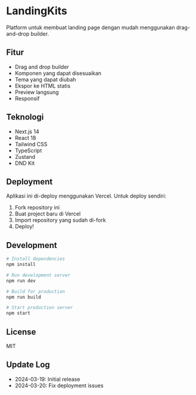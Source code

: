 # LandingKits

Platform untuk membuat landing page dengan mudah menggunakan drag-and-drop builder.

## Fitur

- Drag and drop builder
- Komponen yang dapat disesuaikan
- Tema yang dapat diubah
- Ekspor ke HTML statis
- Preview langsung
- Responsif

## Teknologi

- Next.js 14
- React 18
- Tailwind CSS
- TypeScript
- Zustand
- DND Kit

## Deployment

Aplikasi ini di-deploy menggunakan Vercel. Untuk deploy sendiri:

1. Fork repository ini
2. Buat project baru di Vercel
3. Import repository yang sudah di-fork
4. Deploy!

## Development

```bash
# Install dependencies
npm install

# Run development server
npm run dev

# Build for production
npm run build

# Start production server
npm start
```

## License

MIT

## Update Log

- 2024-03-19: Initial release
- 2024-03-20: Fix deployment issues
